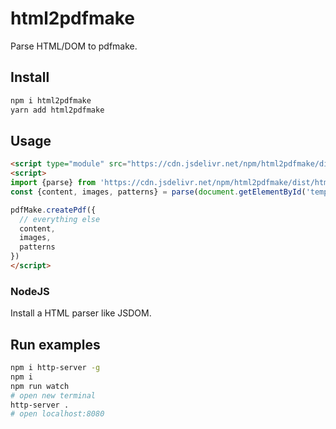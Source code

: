 # html2pdfmake
Parse HTML/DOM to pdfmake.

## Install
```bash 
npm i html2pdfmake
yarn add html2pdfmake
```

## Usage
```html
<script type="module" src="https://cdn.jsdelivr.net/npm/html2pdfmake/dist/html2pdfmake.min.mjs"></script>
<script>
import {parse} from 'https://cdn.jsdelivr.net/npm/html2pdfmake/dist/html2pdfmake.min.mjs';
const {content, images, patterns} = parse(document.getElementById('template'));

pdfMake.createPdf({
  // everything else
  content,
  images,
  patterns
})
</script>
```

### NodeJS
Install a HTML parser like JSDOM. 

## Run examples
```sh
npm i http-server -g
npm i
npm run watch
# open new terminal
http-server .
# open localhost:8080
```